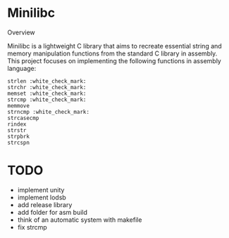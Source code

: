 # Minilibc
Overview

Minilibc is a lightweight C library that aims to recreate essential string and memory manipulation functions from the standard C library in assembly. This project focuses on implementing the following functions in assembly language:

    strlen :white_check_mark:
    strchr :white_check_mark:
    memset :white_check_mark:
    strcmp :white_check_mark:
    memmove
    strncmp :white_check_mark:
    strcasecmp
    rindex
    strstr
    strpbrk
    strcspn

# TODO
- implement unity
- implement lodsb
- add release library
- add folder for asm build
- think of an automatic system with makefile
- fix strcmp

